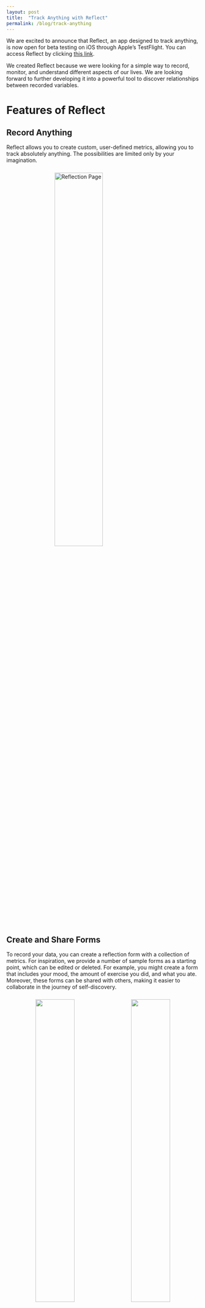 ```yaml
---
layout: post
title:  "Track Anything with Reflect"
permalink: /blog/track-anything
---
```


We are excited to announce that Reflect, an app designed to track anything, is now open for beta testing on iOS through Apple’s TestFlight. You can access Reflect by clicking [this link](https://testflight.apple.com/join/1Tv8xOd9).

We created Reflect because we were looking for a simple way to record, monitor, and understand different aspects of our lives. We are looking forward to further developing it into a powerful tool to discover relationships between recorded variables.

# Features of Reflect

## Record Anything
Reflect allows you to create custom, user-defined metrics, allowing you to track absolutely anything. The possibilities are limited only by your imagination.

<img src="/assets/announcing_reflect/reflection_page.png" alt="Reflection Page" style="width: 50%; height: 50%; margin: 0 auto; display: block; padding: 10px">

## Create and Share Forms
To record your data, you can create a reflection form with a collection of metrics. For inspiration, we provide a number of sample forms as a starting point, which can be edited or deleted. For example, you might create a form that includes your mood, the amount of exercise you did, and what you ate. Moreover, these forms can be shared with others, making it easier to collaborate in the journey of self-discovery.

<center>
<img src="/assets/announcing_reflect/add_template.png" style="width: 45%; height: 45%; display: inline; padding: 10px; padding-bottom: 30px">
<img src="/assets/announcing_reflect/add_metric.png" style="width: 45%; height: 45%; display: inline; padding: 10px; padding-bottom: 30px">
</center>


Reflect supports various types of metrics including:
- **Numbers:** for quantitative data such as hours of sleep, cups of coffee, etc.
- **Strings/Text:** for qualitative data like mood, type of activity, etc.
- **Ratings:** for providing ratings on a scale with custom bounds, for example, stress level from 1 to 10.
- **Number With Units:** for tracking quantities with specific units like milligrams of a supplement.
- **Choices:** for mutually exclusive options, like if you worked from home, in the office, or from a friend's place.
- **Timers:** for measuring duration of an activity, like meditation or exercise.


## Recording Your Data

With your forms created, you can begin to record your data from the reflection page with just one tap. 

<center>
<img src="/assets/announcing_reflect/mood_reflection.png" alt="Mood Reflection" style="width: 30%; height: 20%; display: inline; padding: 10px">
<img src="/assets/announcing_reflect/meditation_reflection.png" alt="Meditation Reflection" style="width: 30%; height: 30%; display: inline; padding: 10px">
<img src="/assets/announcing_reflect/jj_reflection.png" alt="Recording Data" style="width: 30%; height: 30%; display: inline; padding: 10px">
</center>

## Viewing Your History

Your reflection history can be viewed in calendar form and list form, and allows you to edit or delete past reflecitons.

<center>
<img src="/assets/announcing_reflect/history_calendar.png" style="width: 45%; height: 45%; display: inline; padding: 10px; padding-bottom: 30px">
<img src="/assets/announcing_reflect/history_list.png" style="width: 45%; height: 45%; display: inline; padding: 10px; padding-bottom: 30px">
</center>


## Visualize Metrics Over Time
With Reflect, you can plot and overlay numeric metrics, which helps you understand the relationships between different metrics. For example, this can help answer questions like:
- “How does my caffeine intake affect my stress levels?” 
- “What is the relationship between the number of hours I study and my grades?”
- "How does arguing with my partner affect my depression?"
- "Have I gotten better at submitting my sparring partners in jiu jitsu over time?"
- "Do I get hungrier if I lift heavy?"
- "Does being keto reduce my need for sleep?"

<img src="/assets/announcing_reflect/trends_horizontal.png" alt="Visualize Metrics" style="width: 100%; height: 100%; margin: 0 auto; display: block; padding: 10px">

## Privacy Focused
All the data that is generated stays on your device. You are the owner of your data, and you decide what to do with it.

## Low Barrier to Entry
You don’t need to create an account with us to start using Reflect. You can start instantly with one of our sample forms, or by creating your own. 

## No Lock-In
You are free to leave at any time, and exporting your data is simple.

# Future Plans
We are continuously working on Reflect to make it more powerful. Some of the things we want to support include:
- State-of-the-art algorithms to establish relationships between metrics and bring them to the user's attention.
- Encryption to ensure your data is unreadable by anyone except for you.
- A macOS desktop version of the app with cloud sync across devices.
- Expanded data import functionality and integrations with other data sources.
- Conveniences to make recording your data even easier.

---

We hope that you will find Reflect to be a useful tool in your journey of self-discovery and personal growth.